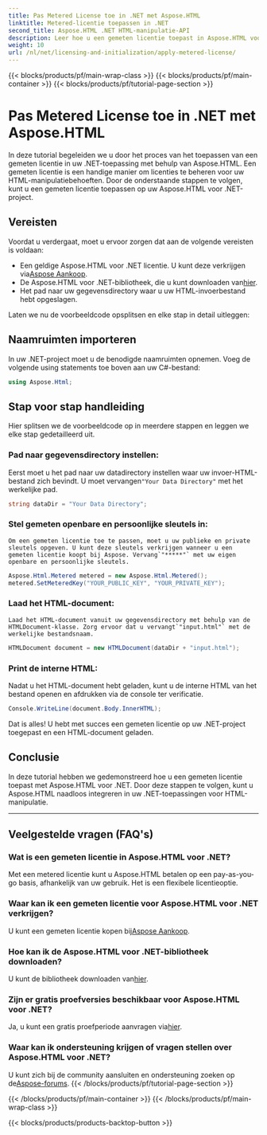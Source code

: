 ```yaml
---
title: Pas Metered License toe in .NET met Aspose.HTML
linktitle: Metered-licentie toepassen in .NET
second_title: Aspose.HTML .NET HTML-manipulatie-API
description: Leer hoe u een gemeten licentie toepast in Aspose.HTML voor .NET. Beheer uw HTML-manipulatiebehoeften efficiënt. Ga nu aan de slag!
weight: 10
url: /nl/net/licensing-and-initialization/apply-metered-license/
---
```


{{< blocks/products/pf/main-wrap-class >}}
{{< blocks/products/pf/main-container >}}
{{< blocks/products/pf/tutorial-page-section >}}

# Pas Metered License toe in .NET met Aspose.HTML

In deze tutorial begeleiden we u door het proces van het toepassen van een gemeten licentie in uw .NET-toepassing met behulp van Aspose.HTML. Een gemeten licentie is een handige manier om licenties te beheren voor uw HTML-manipulatiebehoeften. Door de onderstaande stappen te volgen, kunt u een gemeten licentie toepassen op uw Aspose.HTML voor .NET-project.

## Vereisten

Voordat u verdergaat, moet u ervoor zorgen dat aan de volgende vereisten is voldaan:

-  Een geldige Aspose.HTML voor .NET licentie. U kunt deze verkrijgen via[Aspose Aankoop](https://purchase.aspose.com/buy).
-  De Aspose.HTML voor .NET-bibliotheek, die u kunt downloaden van[hier](https://releases.aspose.com/html/net/).
- Het pad naar uw gegevensdirectory waar u uw HTML-invoerbestand hebt opgeslagen.

Laten we nu de voorbeeldcode opsplitsen en elke stap in detail uitleggen:

## Naamruimten importeren

In uw .NET-project moet u de benodigde naamruimten opnemen. Voeg de volgende using statements toe boven aan uw C#-bestand:

```csharp
using Aspose.Html;
```

## Stap voor stap handleiding

Hier splitsen we de voorbeeldcode op in meerdere stappen en leggen we elke stap gedetailleerd uit.

### Pad naar gegevensdirectory instellen:

   Eerst moet u het pad naar uw datadirectory instellen waar uw invoer-HTML-bestand zich bevindt. U moet vervangen`"Your Data Directory"` met het werkelijke pad.

   ```csharp
   string dataDir = "Your Data Directory";
   ```

### Stel gemeten openbare en persoonlijke sleutels in:

    Om een gemeten licentie toe te passen, moet u uw publieke en private sleutels opgeven. U kunt deze sleutels verkrijgen wanneer u een gemeten licentie koopt bij Aspose. Vervang`"*****"` met uw eigen openbare en persoonlijke sleutels.

   ```csharp
   Aspose.Html.Metered metered = new Aspose.Html.Metered();
   metered.SetMeteredKey("YOUR_PUBLIC_KEY", "YOUR_PRIVATE_KEY");
   ```

### Laad het HTML-document:

    Laad het HTML-document vanuit uw gegevensdirectory met behulp van de HTMLDocument-klasse. Zorg ervoor dat u vervangt`"input.html"` met de werkelijke bestandsnaam.

   ```csharp
   HTMLDocument document = new HTMLDocument(dataDir + "input.html");
   ```

### Print de interne HTML:

   Nadat u het HTML-document hebt geladen, kunt u de interne HTML van het bestand openen en afdrukken via de console ter verificatie.

   ```csharp
   Console.WriteLine(document.Body.InnerHTML);
   ```

Dat is alles! U hebt met succes een gemeten licentie op uw .NET-project toegepast en een HTML-document geladen.

## Conclusie

In deze tutorial hebben we gedemonstreerd hoe u een gemeten licentie toepast met Aspose.HTML voor .NET. Door deze stappen te volgen, kunt u Aspose.HTML naadloos integreren in uw .NET-toepassingen voor HTML-manipulatie.

---

## Veelgestelde vragen (FAQ's)

### Wat is een gemeten licentie in Aspose.HTML voor .NET?
Met een metered licentie kunt u Aspose.HTML betalen op een pay-as-you-go basis, afhankelijk van uw gebruik. Het is een flexibele licentieoptie.

### Waar kan ik een gemeten licentie voor Aspose.HTML voor .NET verkrijgen?
 U kunt een gemeten licentie kopen bij[Aspose Aankoop](https://purchase.aspose.com/buy).

### Hoe kan ik de Aspose.HTML voor .NET-bibliotheek downloaden?
 U kunt de bibliotheek downloaden van[hier](https://releases.aspose.com/html/net/).

### Zijn er gratis proefversies beschikbaar voor Aspose.HTML voor .NET?
 Ja, u kunt een gratis proefperiode aanvragen via[hier](https://releases.aspose.com/).

### Waar kan ik ondersteuning krijgen of vragen stellen over Aspose.HTML voor .NET?
 U kunt zich bij de community aansluiten en ondersteuning zoeken op de[Aspose-forums](https://forum.aspose.com/).
{{< /blocks/products/pf/tutorial-page-section >}}

{{< /blocks/products/pf/main-container >}}
{{< /blocks/products/pf/main-wrap-class >}}

{{< blocks/products/products-backtop-button >}}
